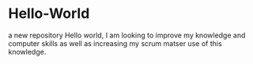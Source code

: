 # Hello-World
a new repository
Hello world,
I am looking to improve my knowledge and computer skills as well as increasing my scrum matser use of this knowledge.
